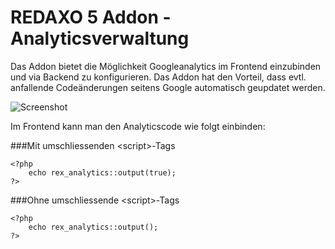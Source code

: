 REDAXO 5 Addon - Analyticsverwaltung
====================================

Das Addon bietet die Möglichkeit Googleanalytics im Frontend einzubinden und via Backend zu konfigurieren. Das Addon hat den Vorteil, dass evtl. anfallende Codeänderungen seitens Google automatisch geupdatet werden.

![Screenshot](https://raw.githubusercontent.com/FriendsOfREDAXO/rex_analytics/assets/rex_analytics.png)

Im Frontend kann man den Analyticscode wie folgt einbinden:

###Mit umschliessenden &lt;script&gt;-Tags

```
<?php
	echo rex_analytics::output(true);
?>
```

###Ohne umschliessende &lt;script&gt;-Tags

```
<?php
	echo rex_analytics::output();
?>
```
